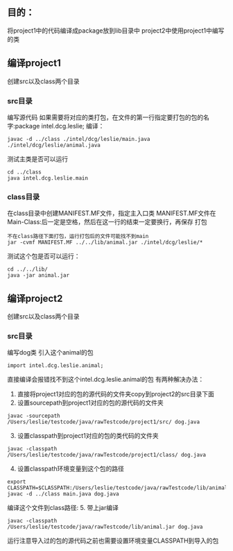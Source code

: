 ## 目的：
将project1中的代码编译成package放到lib目录中
project2中使用project1中编写的类

## 编译project1
创建src以及class两个目录
### src目录
编写源代码
如果需要将对应的类打包，在文件的第一行指定要打包的包的名字:package intel.dcg.leslie;
编译：
```
javac -d ../class ./intel/dcg/leslie/main.java ./intel/dcg/leslie/animal.java 

```
测试主类是否可以运行
```
cd ../class
java intel.dcg.leslie.main
```

### class目录
在class目录中创建MANIFEST.MF文件，指定主入口类
MANIFEST.MF文件在Main-Class:后一定是空格，然后在这一行的结束一定要换行，再保存
打包
```
不在class路径下面打包，运行打包后的文件可能找不到main
jar -cvmf MANIFEST.MF ../../lib/animal.jar ./intel/dcg/leslie/*
```
测试这个包是否可以运行：
```
cd ../../lib/
java -jar animal.jar 
```

## 编译project2
创建src以及class两个目录
### src目录
编写dog类
引入这个animal的包
```
import intel.dcg.leslie.animal;
```
直接编译会报错找不到这个intel.dcg.leslie.animal的包
有两种解决办法：
1. 直接将project1对应的包的源代码的文件夹copy到project2的src目录下面
2. 设置sourcepath到project1对应的包的源代码的文件夹
```
javac -sourcepath /Users/leslie/testcode/java/rawTestcode/project1/src/ dog.java 
```
3. 设置classpath到project1对应的包的类代码的文件夹
```
javac -classpath /Users/leslie/testcode/java/rawTestcode/project1/class/ dog.java 
```
4. 设置classpath环境变量到这个包的路径

```
export CLASSPATH=$CLASSPATH:/Users/leslie/testcode/java/rawTestcode/lib/animal.jar
javac -d ../class main.java dog.java 
```
编译这个文件到class路径:
5. 带上jar编译
```
javac -classpath /Users/leslie/testcode/java/rawTestcode/lib/animal.jar dog.java
```

运行注意导入过的包的源代码之前也需要设置环境变量CLASSPATH到导入的包
